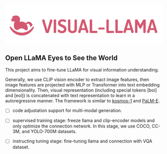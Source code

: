 <p align="center">
     <img src="figures/logo.png" alt="logo" width = "600">
     <br/>
</p>



## Open LLaMA Eyes to See the World

This project aims to fine-tune LLaMA for visual information understanding. 

Generally, we use CLIP vision encoder to extract image features, then image features are projected with MLP or Transformer into text embedding dimensionality. Then, visual representation (including special tokens [boi] and [eoi]) is concatenated with text representation to learn in a autoregressive manner. The framework is similar to [kosmos-1](https://arxiv.org/pdf/2302.14045.pdf) and [PaLM-E](https://palm-e.github.io/).


- [ ] code adjustation support for multi-modal generation.
- [ ] supervised training stage: freeze llama and clip-encoder models and only optimize the connection network. In this stage, we use COCO, CC-3M, and YOLO-700M datasets. 
- [ ] instructing tuning stage: fine-tuning llama and connection with VQA dataset. 





